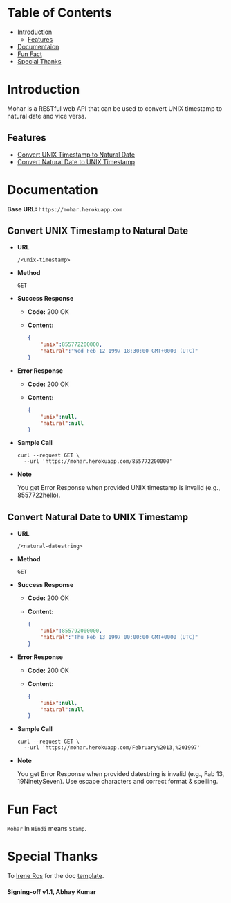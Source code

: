 # Table of Contents
* [Introduction](#introduction)
    * [Features](#features)
* [Documentaion](#documentation)
* [Fun Fact](#fun-fact)
* [Special Thanks](#special-thanks)

# Introduction
Mohar is a RESTful web API that can be used to convert UNIX timestamp to natural date and vice versa.

## Features
* [Convert UNIX Timestamp to Natural Date](#convert-unix-timestamp-to-natural-date)
* [Convert Natural Date to UNIX Timestamp](#convert-natural-date-to-unix-timestamp)

# Documentation
__Base URL:__ `https://mohar.herokuapp.com`

## Convert UNIX Timestamp to Natural Date

* __URL__

    `/<unix-timestamp>`

* __Method__

    `GET`

* __Success Response__

    * __Code:__ 200 OK
    * __Content:__

        ```json
        {
            "unix":855772200000,
            "natural":"Wed Feb 12 1997 18:30:00 GMT+0000 (UTC)"
        }
        ```

* __Error Response__

    * __Code:__ 200 OK
    * __Content:__

        ```json
        {
            "unix":null,
            "natural":null
        }
        ```

* __Sample Call__

    ```
    curl --request GET \
      --url 'https://mohar.herokuapp.com/855772200000'
    ```

* __Note__

    You get Error Response when provided UNIX timestamp is invalid (e.g., 8557722hello).

## Convert Natural Date to UNIX Timestamp

* __URL__

    `/<natural-datestring>`

* __Method__

    `GET`

* __Success Response__

    * __Code:__ 200 OK
    * __Content:__

        ```json
        {
            "unix":855792000000,
            "natural":"Thu Feb 13 1997 00:00:00 GMT+0000 (UTC)"
        }
        ```

* __Error Response__

    * __Code:__ 200 OK
    * __Content:__

        ```json
        {
            "unix":null,
            "natural":null
        }
        ```

* __Sample Call__

    ```
    curl --request GET \
      --url 'https://mohar.herokuapp.com/February%2013,%201997'
    ```

* __Note__

    You get Error Response when provided datestring is invalid (e.g., Fab 13, 19NinetySeven). Use escape characters and correct format & spelling.

# Fun Fact
`Mohar` in `Hindi` means `Stamp`.

# Special Thanks
To [Irene Ros](https://github.com/iros) for the doc [template](https://gist.github.com/iros/3426278).

#### Signing-off v1.1, Abhay Kumar